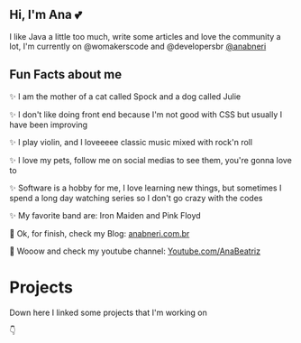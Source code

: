 ## Hi, I'm Ana :two_hearts:

I like Java a little too much, write some articles and love the community a lot, I'm currently on @womakerscode and @developersbr
[@anabneri](https://twitter.com/anabneri)

## Fun Facts about me
:sparkles: I am the mother of a cat called Spock and a dog called Julie

:sparkles: I don't like doing front end because I'm not good with  CSS but usually I have been improving

:sparkles: I play violin, and I loveeeee classic music mixed with rock'n roll 

:sparkles: I love my pets, follow me on social medias to see them, you're gonna love to 

:sparkles: Software is a hobby for me, I love learning new things, but sometimes I spend a long day watching series so I don't go crazy with the codes 

:sparkles: My favorite band are: Iron Maiden and Pink Floyd

:dizzy: Ok, for finish, check my Blog: [anabneri.com.br](https://anabneri.com.br/)

:dizzy: Wooow and check my youtube channel: [Youtube.com/AnaBeatriz](https://www.youtube.com/channel/UCBjoWT-P17Bl66D52RwqdGA?view_as=subscriber)

# Projects
Down here I linked some projects that I'm working on

:point_down:


